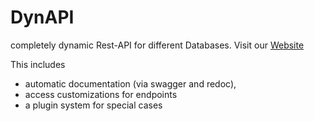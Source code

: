 # DynAPI

completely dynamic Rest-API for different Databases.
Visit our [Website](https://dynapi.github.io/)

This includes
- automatic documentation (via swagger and redoc),
- access customizations for endpoints
- a plugin system for special cases

